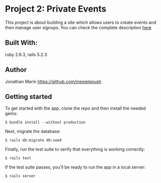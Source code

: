 # Project 2: Private Events
This project is about building a site which allows users to create events and then manage user signups. You can check the complete description [here](https://www.theodinproject.com/courses/ruby-on-rails/lessons/associations#project-2-private-events)

## Built With:
ruby 2.6.3, rails 5.2.3

## Author
Jonathan Marín https://github.com/mesielepush

## Getting started

To get started with the app, clone the repo and then install the needed gems:

```
$ bundle install --without production
```

Next, migrate the database:

```
$ rails db:migrate db:seed
```

Finally, run the test suite to verify that everything is working correctly:

```
$ rails test
```

If the test suite passes, you'll be ready to run the app in a local server:

```
$ rails server
```
